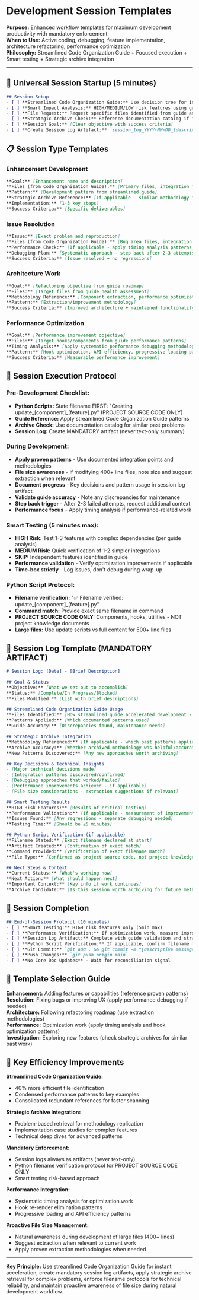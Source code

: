 # Development Session Templates

**Purpose:** Enhanced workflow templates for maximum development productivity with mandatory enforcement  
**When to Use:** Active coding, debugging, feature implementation, architecture refactoring, performance optimization  
**Philosophy:** Streamlined Code Organization Guide + Focused execution + Smart testing + Strategic archive integration

---

## 🚀 Universal Session Startup (5 minutes)

```markdown
## Session Setup
- [ ] **Streamlined Code Organization Guide:** Use decision tree for instant file identification (40% more efficient)
- [ ] **Smart Impact Analysis:** HIGH/MEDIUM/LOW risk features using guide integration points
- [ ] **File Request:** Request specific files identified from guide analysis
- [ ] **Strategic Archive Check:** Reference documentation catalog if facing similar past problems
- [ ] **Session Goal:** [Clear objective with success criteria]
- [ ] **Create Session Log Artifact:** `session_log_YYYY-MM-DD_[description].md` (MANDATORY)
```

## 📋 Session Type Templates

### Enhancement Development
```markdown
**Goal:** [Enhancement name and description]
**Files (from Code Organization Guide):** [Primary files, integration files, type files]
**Pattern:** [Development pattern from streamlined guide]
**Strategic Archive Reference:** [If applicable - similar methodology from past]
**Implementation:** [1-3 key steps]
**Success Criteria:** [Specific deliverables]
```

### Issue Resolution  
```markdown
**Issue:** [Exact problem and reproduction]
**Files (from Code Organization Guide):** [Bug area files, integration files]
**Performance Check:** [If applicable - apply timing analysis patterns]
**Debugging Plan:** [Systematic approach - step back after 2-3 attempts for additional context]
**Success Criteria:** [Issue resolved + no regressions]
```

### Architecture Work
```markdown
**Goal:** [Refactoring objective from guide roadmap]
**Files:** [Target files from guide health assessment]  
**Methodology Reference:** [Component extraction, performance optimization, unified state patterns]
**Pattern:** [Extraction/improvement methodology]
**Success Criteria:** [Improved architecture + maintained functionality]
```

### Performance Optimization
```markdown
**Goal:** [Performance improvement objective]
**Files:** [Target hooks/components from guide performance patterns]
**Timing Analysis:** [Apply systematic performance debugging methodology]
**Pattern:** [Hook optimization, API efficiency, progressive loading patterns]
**Success Criteria:** [Measurable performance improvement]
```

## 🎯 Session Execution Protocol

### Pre-Development Checklist:
- **Python Scripts:** State filename FIRST: "Creating update_[component]_[feature].py" (PROJECT SOURCE CODE ONLY)
- **Guide Reference:** Apply streamlined Code Organization Guide patterns
- **Archive Check:** Use documentation catalog for similar past problems
- **Session Log:** Create MANDATORY artifact (never text-only summary)

### During Development:
- **Apply proven patterns** - Use documented integration points and methodologies
- **File size awareness** - If modifying 400+ line files, note size and suggest extraction when relevant
- **Document progress** - Key decisions and pattern usage in session log artifact
- **Validate guide accuracy** - Note any discrepancies for maintenance
- **Step back trigger** - After 2-3 failed attempts, request additional context
- **Performance focus** - Apply timing analysis if performance-related work

### Smart Testing (5 minutes max):
- **HIGH Risk:** Test 1-3 features with complex dependencies (per guide analysis)
- **MEDIUM Risk:** Quick verification of 1-2 simpler integrations  
- **SKIP:** Independent features identified in guide
- **Performance validation** - Verify optimization improvements if applicable
- **Time-box strictly** - Log issues, don't debug during wrap-up

### Python Script Protocol:
- **Filename verification:** "✅ Filename verified: update_[component]_[feature].py"
- **Command match:** Provide exact same filename in command
- **PROJECT SOURCE CODE ONLY:** Components, hooks, utilities - NOT project knowledge documents
- **Large files:** Use update scripts vs full content for 500+ line files

## 📝 Session Log Template (MANDATORY ARTIFACT)

```markdown
# Session Log: [Date] - [Brief Description]

## Goal & Status
**Objective:** [What we set out to accomplish]
**Status:** [Complete/In Progress/Blocked]
**Files Modified:** [List with brief descriptions]

## Streamlined Code Organization Guide Usage
**Files Identified:** [How streamlined guide accelerated development - 40% more efficient]
**Patterns Applied:** [Which documented patterns used]
**Guide Accuracy:** [Discrepancies found, maintenance needs]

## Strategic Archive Integration
**Methodology Referenced:** [If applicable - which past patterns applied]
**Archive Accuracy:** [Whether archived methodology was helpful/accurate]
**New Patterns Discovered:** [Any new approaches worth archiving]

## Key Decisions & Technical Insights
- [Major technical decisions made]
- [Integration patterns discovered/confirmed]
- [Debugging approaches that worked/failed]
- [Performance improvements achieved - if applicable]
- [File size considerations - extraction suggestions if relevant]

## Smart Testing Results
**HIGH Risk Features:** [Results of critical testing]
**Performance Validation:** [If applicable - measurement of improvements]
**Issues Found:** [Any regressions - separate debugging needed]
**Testing Time:** [Should be ≤5 minutes]

## Python Script Verification (if applicable)
**Filename Stated:** [Exact filename declared at start]
**Artifact Created:** [Confirmation of exact match]
**Command Provided:** [Verification of exact filename match]
**File Type:** [Confirmed as project source code, not project knowledge]

## Next Steps & Context
**Current Status:** [What's working now]
**Next Action:** [What should happen next]
**Important Context:** [Key info if work continues]
**Archive Candidate:** [Is this session worth archiving for future methodology reference?]
```

## 🔄 Session Completion

```markdown
## End-of-Session Protocol (10 minutes)
- [ ] **Smart Testing:** HIGH risk features only (5min max)
- [ ] **Performance Verification:** If optimization work, measure improvements
- [ ] **Session Log Artifact:** Complete with guide validation and strategic archive integration
- [ ] **Python Script Verification:** If applicable, confirm filename match and source code target
- [ ] **Git Commit:** `git add . && git commit -m "[descriptive message]"`
- [ ] **Push Changes:** `git push origin main`
- [ ] **No Core Doc Updates** - Wait for reconciliation signal
```

## 🎯 Template Selection Guide

**Enhancement:** Adding features or capabilities (reference proven patterns)  
**Resolution:** Fixing bugs or improving UX (apply performance debugging if needed)  
**Architecture:** Following refactoring roadmap (use extraction methodologies)  
**Performance:** Optimization work (apply timing analysis and hook optimization patterns)  
**Investigation:** Exploring new features (check strategic archives for similar past work)

## 🚀 Key Efficiency Improvements

**Streamlined Code Organization Guide:**
- 40% more efficient file identification
- Condensed performance patterns to key examples
- Consolidated redundant references for faster scanning

**Strategic Archive Integration:**
- Problem-based retrieval for methodology replication
- Implementation case studies for complex features
- Technical deep dives for advanced patterns

**Mandatory Enforcement:**
- Session logs always as artifacts (never text-only)
- Python filename verification protocol for PROJECT SOURCE CODE ONLY
- Smart testing risk-based approach

**Performance Integration:**
- Systematic timing analysis for optimization work
- Hook re-render elimination patterns
- Progressive loading and API efficiency patterns

**Proactive File Size Management:**
- Natural awareness during development of large files (400+ lines)
- Suggest extraction when relevant to current work
- Apply proven extraction methodologies when needed

---

**Key Principle:** Use streamlined Code Organization Guide for instant acceleration, create mandatory session log artifacts, apply strategic archive retrieval for complex problems, enforce filename protocols for technical reliability, and maintain proactive awareness of file size during natural development workflow.